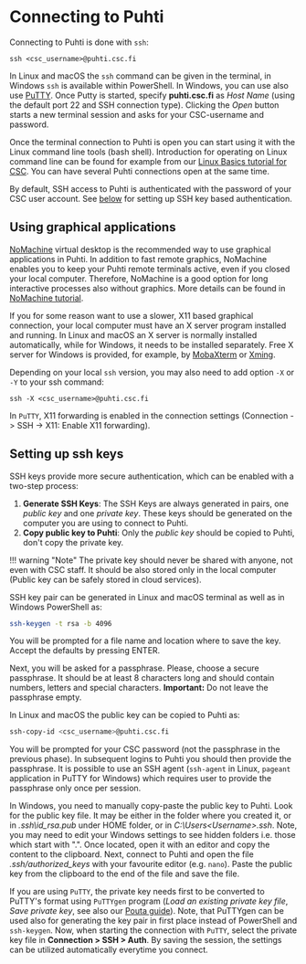 # Connecting to Puhti

Connecting to Puhti is done with `ssh`:

```
ssh <csc_username>@puhti.csc.fi
```

In Linux and macOS the `ssh` command can be given in the terminal, in Windows `ssh` is available within PowerShell. 
In Windows, you can use also use [PuTTY](https://putty.org/). Once Putty is started, specify **puhti.csc.fi** 
as _Host Name_ (using the default port 22 and SSH connection type). Clicking the _Open_ button starts a new terminal 
session and asks for your CSC-username and password.

Once the terminal connection to Puhti is open you can start using it with the Linux command line tools (bash shell). 
Introduction for operating on Linux command line can be found for example from our
[Linux Basics tutorial for CSC](../support/tutorials/env-guide/overview.md). 
You can have several Puhti connections open at the same time.

By default, SSH access to Puhti is authenticated with the password of your CSC user account. 
See [below](#setting-up-ssh-keys) for setting up SSH key based authentication.

## Using graphical applications

[NoMachine](../apps/nomachine.md) virtual desktop is the recommended way to use graphical applications in Puhti.
In addition to fast remote graphics, NoMachine enables you to keep your Puhti remote terminals active, even if you 
closed your local computer. Therefore, NoMachine is a good option for long interactive processes also without graphics. 
More details can be found in [NoMachine tutorial](../support/tutorials/nomachine-usage.md).

If you for some reason want to use a slower, X11 based graphical connection, your local computer must have an X server program 
installed and running. In Linux and macOS an X server is normally installed automatically, while for Windows, it needs to be 
installed separately. Free X server for Windows is provided, for example, by
[MobaXterm](https://mobaxterm.mobatek.net/) or [Xming](http://www.straightrunning.com/XmingNotes/).

Depending on your local `ssh` version, you may also need to add option `-X` or `-Y` to your ssh command:
```
ssh -X <csc_username>@puhti.csc.fi
```

In `PuTTY`, X11 forwarding is enabled in the connection settings (Connection -> SSH -> X11: Enable X11 forwarding).

## Setting up ssh keys

SSH keys provide more secure authentication, which can be enabled with a two-step process:

1. **Generate SSH Keys**: The SSH Keys are always generated in pairs,
   one *public key* and one *private key*. These keys should be generated
   on the computer you are using to connect to Puhti. 
2. **Copy public key to Puhti**: Only the *public key* should be
   copied to Puhti, don't copy the private key. 

!!! warning "Note"
    The private key should never be shared with anyone, not even with
    CSC staff. It should be also stored only in the local computer (Public key
    can be safely stored in cloud services).

SSH key pair can be generated in Linux and macOS terminal as well as in Windows PowerShell as:

```bash
ssh-keygen -t rsa -b 4096
```

You will be prompted for a file name and location where to save the
key. Accept the defaults by pressing ENTER.

Next, you will be asked for a passphrase. Please, choose a secure
passphrase. It should be at least 8 characters long and should contain
numbers, letters and special characters. **Important:** Do not leave
the passphrase empty.

In Linux and macOS the public key can be copied to Puhti as:

```bash
ssh-copy-id <csc_username>@puhti.csc.fi
```

You will be prompted for your CSC password (not the passphrase in the
previous phase). In subsequent logins to Puhti you should then provide
the passphrase. It is possible to use an SSH agent (`ssh-agent` in Linux,
`pageant` application in PuTTY for Windows) which requires
user to provide the passphrase only once per session. 

In Windows, you need to manually copy-paste the public key to Puhti. Look for the public key file.
It may be either in the folder where you created it, or in _.ssh\id_rsa.pub_ under HOME folder,
or in _C:\Users\<Username>\.ssh_. Note, you may
need to edit your Windows settings to see hidden folders i.e. those which start with ".".
Once located, open it with an editor and copy the content to the clipboard. Next, connect to
Puhti and open the file _.ssh/authorized_keys_ with your favourite editor (e.g. `nano`). Paste the public key
from the clipboard to the end of the file and save the file.

If you are using `PuTTY`, the private key needs first to be converted to PuTTY's format using `PuTTYgen` program 
(_Load an existing private key file_, _Save private key_, see also our 
[Pouta guide](../../cloud/pouta/launch-vm-from-web-gui/#setting-up-ssh-keys)). 
Note, that PuTTYgen can be used also for generating 
the key pair in first place instead of PowerShell and `ssh-keygen`. Now, when starting the connection with `PuTTY`, 
select the private key file in **Connection > SSH > Auth**. By saving the session, the settings can be utilized automatically 
everytime you connect.
